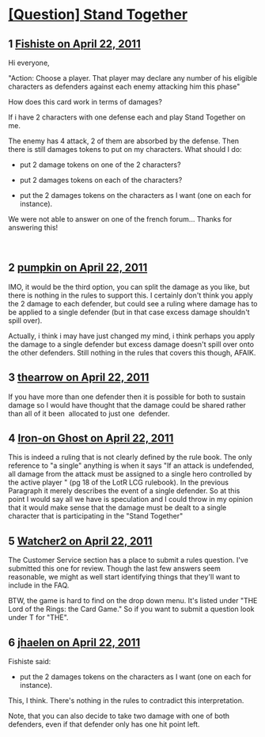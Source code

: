 # [[Question] Stand Together](https://community.fantasyflightgames.com/topic/45600-question-stand-together/)

## 1 [Fishiste on April 22, 2011](https://community.fantasyflightgames.com/topic/45600-question-stand-together/?do=findComment&comment=457390)

Hi everyone,

"Action: Choose a player. That player may declare any number of his eligible characters as defenders against each enemy attacking him this phase"

How does this card work in terms of damages?

If i have 2 characters with one defense each and play Stand Together on me.

The enemy has 4 attack, 2 of them are absorbed by the defense. Then there is still damages tokens to put on my characters. What should I do:

- put 2 damage tokens on one of the 2 characters?

- put 2 damages tokens on each of the characters?

- put the 2 damages tokens on the characters as I want (one on each for instance).

We were not able to answer on one of the french forum... Thanks for answering this!

 

## 2 [pumpkin on April 22, 2011](https://community.fantasyflightgames.com/topic/45600-question-stand-together/?do=findComment&comment=457408)

IMO, it would be the third option, you can split the damage as you like, but there is nothing in the rules to support this. I certainly don't think you apply the 2 damage to each defender, but could see a ruling where damage has to be applied to a single defender (but in that case excess damage shouldn't spill over).

Actually, i think i may have just changed my mind, i think perhaps you apply the damage to a single defender but excess damage doesn't spill over onto the other defenders. Still nothing in the rules that covers this though, AFAIK.

## 3 [thearrow on April 22, 2011](https://community.fantasyflightgames.com/topic/45600-question-stand-together/?do=findComment&comment=457423)

If you have more than one defender then it is possible for both to sustain damage so I would have thought that the damage could be shared rather than all of it been  allocated to just one  defender.

## 4 [Iron-on Ghost on April 22, 2011](https://community.fantasyflightgames.com/topic/45600-question-stand-together/?do=findComment&comment=457473)

This is indeed a ruling that is not clearly defined by the rule book. The only reference to "a single" anything is when it says "If an attack is undefended, all damage from the attack must be assigned to a single hero controlled by the active player " (pg 18 of the LotR LCG rulebook). In the previous Paragraph it merely describes the event of a single defender. So at this point I would say all we have is speculation and I could throw in my opinion that it would make sense that the damage must be dealt to a single character that is participating in the "Stand Together"

## 5 [Watcher2 on April 22, 2011](https://community.fantasyflightgames.com/topic/45600-question-stand-together/?do=findComment&comment=457564)

The Customer Service section has a place to submit a rules question. I've submitted this one for review. Though the last few answers seem reasonable, we might as well start identifying things that they'll want to include in the FAQ.

BTW, the game is hard to find on the drop down menu. It's listed under "THE Lord of the Rings: the Card Game." So if you want to submit a question look under T for "THE".

## 6 [jhaelen on April 22, 2011](https://community.fantasyflightgames.com/topic/45600-question-stand-together/?do=findComment&comment=457649)

Fishiste said:

- put the 2 damages tokens on the characters as I want (one on each for instance).



This, I think. There's nothing in the rules to contradict this interpretation.

Note, that you can also decide to take two damage with one of both defenders, even if that defender only has one hit point left.

